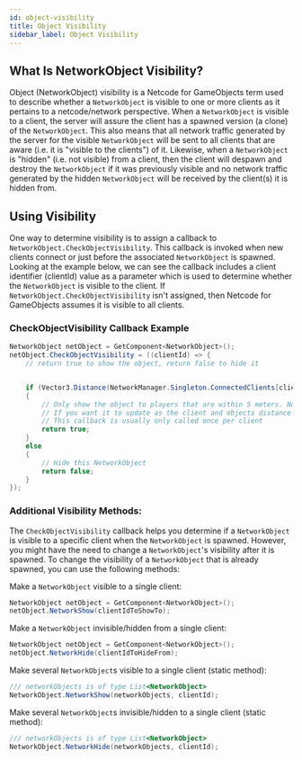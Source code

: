 ```yaml
---
id: object-visibility
title: Object Visibility
sidebar_label: Object Visibility
---
```


## What Is NetworkObject Visibility?
Object (NetworkObject) visibility is a Netcode for GameObjects term used to describe whether a `NetworkObject` is visible to one or more clients as it pertains to a netcode/network perspective.  When a `NetworkObject` is visible to a client, the server will assure the client has a spawned version (a clone) of the `NetworkObject`.  This also means that all network traffic generated by the server for the visible `NetworkObject` will be sent to all clients that are aware (i.e. it is "visible to the clients") of it.  Likewise, when a `NetworkObject` is "hidden" (i.e. not visible) from a client, then the client will despawn and destroy the `NetworkObject` if it was previously visible and no network traffic generated by the hidden `NetworkObject` will be received by the client(s) it is hidden from.


## Using Visibility

One way to determine visibility is to assign a callback to `NetworkObject.CheckObjectVisibility`.  This callback is invoked when new clients connect or just before the associated `NetworkObject` is spawned. Looking at the example below, we can see the callback includes a client identifier (clientId) value as a parameter which is used to determine whether the `NetworkObject` is visible to the client.  If `NetworkObject.CheckObjectVisibility` isn't assigned, then Netcode for GameObjects assumes it is visible to all clients.

### CheckObjectVisibility Callback Example 
```csharp
NetworkObject netObject = GetComponent<NetworkObject>();
netObject.CheckObjectVisibility = ((clientId) => {
    // return true to show the object, return false to hide it


    if (Vector3.Distance(NetworkManager.Singleton.ConnectedClients[clientId].PlayerObject.transform.position, transform.position) < 5)
    {
        // Only show the object to players that are within 5 meters. Note that this has to be rechecked by your own code
        // If you want it to update as the client and objects distance change.
        // This callback is usually only called once per client
        return true;
    }
    else
    {
        // Hide this NetworkObject
        return false;
    }
});
```

### Additional Visibility Methods:
The `CheckObjectVisibility` callback helps you determine if a `NetworkObject` is visible to a specific client when the `NetworkObject` is spawned.  However, you might have the need to change a `NetworkObject`'s visibility after it is spawned.  To change the visibility of a `NetworkObject` that is already spawned, you can use the following methods:

Make a `NetworkObject` visible to a single client:
```csharp
NetworkObject netObject = GetComponent<NetworkObject>();
netObject.NetworkShow(clientIdToShowTo);
```

Make a `NetworkObject` invisible/hidden from a single client:
```csharp
NetworkObject netObject = GetComponent<NetworkObject>();
netObject.NetworkHide(clientIdToHideFrom);
```

Make several `NetworkObject`s visible to a single client (static method):
```csharp
/// networkObjects is of type List<NetworkObject>
NetworkObject.NetworkShow(networkObjects, clientId);
```

Make several `NetworkObject`s invisible/hidden to a single client (static method):
```csharp
/// networkObjects is of type List<NetworkObject>
NetworkObject.NetworkHide(networkObjects, clientId);
```
